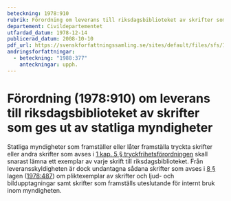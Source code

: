 ```yaml
---
beteckning: 1978:910
rubrik: Förordning om leverans till riksdagsbiblioteket av skrifter som ges ut av statliga myndigheter
departement: Civildepartementet
utfardad_datum: 1978-12-14
publicerad_datum: 2008-10-10
pdf_url: https://svenskforfattningssamling.se/sites/default/files/sfs/1978-12/SFS1978-910.pdf
andringsforfattningar:
  - beteckning: "1988:377"
    anteckningar: upph.
---
```


# Förordning (1978:910) om leverans till riksdagsbiblioteket av skrifter som ges ut av statliga myndigheter

Statliga myndigheter som framställer eller låter framställa tryckta skrifter eller andra skrifter som avses i [1 kap. 5 § tryckfrihetsförordningen](https://selex.se/eli/sfs/1949/105#kap1.5) skall snarast lämna ett exemplar av varje skrift till riksdagsbiblioteket. Från leveransskyldigheten är dock undantagna sådana skrifter som avses i [8 §](#8) lagen ([1978:487](https://selex.se/eli/sfs/1978/487)) om pliktexemplar av skrifter och ljud- och bildupptagningar samt skrifter som framställs uteslutande för internt bruk inom myndigheten.
